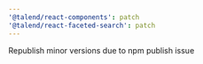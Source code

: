 ```yaml
---
'@talend/react-components': patch
'@talend/react-faceted-search': patch
---
```


Republish minor versions due to npm publish issue
